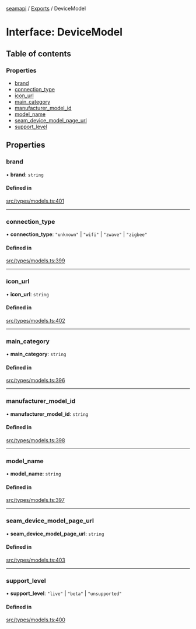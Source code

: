 [seamapi](../README.md) / [Exports](../modules.md) / DeviceModel

# Interface: DeviceModel

## Table of contents

### Properties

- [brand](DeviceModel.md#brand)
- [connection\_type](DeviceModel.md#connection_type)
- [icon\_url](DeviceModel.md#icon_url)
- [main\_category](DeviceModel.md#main_category)
- [manufacturer\_model\_id](DeviceModel.md#manufacturer_model_id)
- [model\_name](DeviceModel.md#model_name)
- [seam\_device\_model\_page\_url](DeviceModel.md#seam_device_model_page_url)
- [support\_level](DeviceModel.md#support_level)

## Properties

### brand

• **brand**: `string`

#### Defined in

[src/types/models.ts:401](https://github.com/seamapi/javascript/blob/main/src/types/models.ts#L401)

___

### connection\_type

• **connection\_type**: ``"unknown"`` \| ``"wifi"`` \| ``"zwave"`` \| ``"zigbee"``

#### Defined in

[src/types/models.ts:399](https://github.com/seamapi/javascript/blob/main/src/types/models.ts#L399)

___

### icon\_url

• **icon\_url**: `string`

#### Defined in

[src/types/models.ts:402](https://github.com/seamapi/javascript/blob/main/src/types/models.ts#L402)

___

### main\_category

• **main\_category**: `string`

#### Defined in

[src/types/models.ts:396](https://github.com/seamapi/javascript/blob/main/src/types/models.ts#L396)

___

### manufacturer\_model\_id

• **manufacturer\_model\_id**: `string`

#### Defined in

[src/types/models.ts:398](https://github.com/seamapi/javascript/blob/main/src/types/models.ts#L398)

___

### model\_name

• **model\_name**: `string`

#### Defined in

[src/types/models.ts:397](https://github.com/seamapi/javascript/blob/main/src/types/models.ts#L397)

___

### seam\_device\_model\_page\_url

• **seam\_device\_model\_page\_url**: `string`

#### Defined in

[src/types/models.ts:403](https://github.com/seamapi/javascript/blob/main/src/types/models.ts#L403)

___

### support\_level

• **support\_level**: ``"live"`` \| ``"beta"`` \| ``"unsupported"``

#### Defined in

[src/types/models.ts:400](https://github.com/seamapi/javascript/blob/main/src/types/models.ts#L400)
